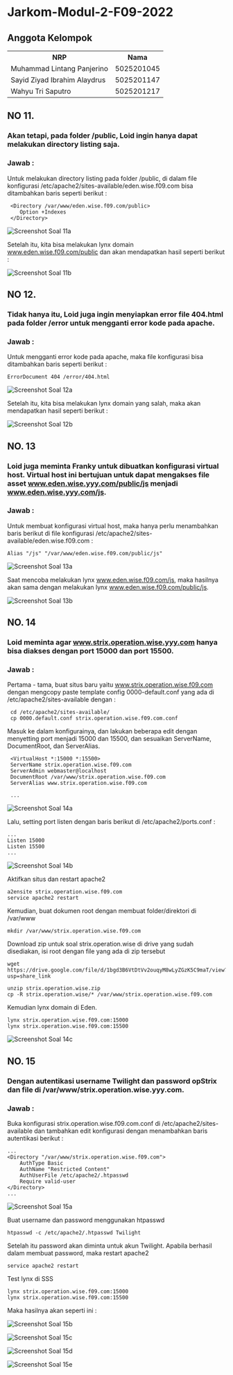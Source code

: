 # Jarkom-Modul-2-F09-2022

## Anggota Kelompok

<table>
    <tr>
        <th>NRP</th>
        <th>Nama</th>
    </tr>
    <tr>
        <td>Muhammad Lintang Panjerino</td>
        <td>5025201045</td>
    </tr>
    <tr>
        <td>Sayid Ziyad Ibrahim Alaydrus</td>
        <td>5025201147</td>
    </tr>
    <tr>
        <td>Wahyu Tri Saputro</td>
        <td>5025201217</td>
    </tr>
<table>

## NO 11.

### Akan tetapi, pada folder /public, Loid ingin hanya dapat melakukan directory listing saja.
    
### **Jawab :**
    
Untuk melakukan directory listing pada folder /public, di dalam file konfigurasi /etc/apache2/sites-available/eden.wise.f09.com bisa ditambahkan baris seperti berikut :

```
 <Directory /var/www/eden.wise.f09.com/public>
    Option +Indexes
 </Directory>
```
  
![Screenshot Soal 11a](https://github.com/mlintang20/Jarkom-Modul-2-F09-2022/blob/master/img/no_11a.png)    
    
Setelah itu, kita bisa melakukan lynx domain www.eden.wise.f09.com/public dan akan mendapatkan hasil seperti berikut :
    
![Screenshot Soal 11b](https://github.com/mlintang20/Jarkom-Modul-2-F09-2022/blob/master/img/no_11b.png)
    
## NO 12.
    
### Tidak hanya itu, Loid juga ingin menyiapkan error file 404.html pada folder /error untuk mengganti error kode pada apache.
    
### **Jawab :**
    
Untuk mengganti error kode pada apache, maka file konfigurasi bisa ditambahkan baris seperti berikut :
    
`ErrorDocument 404 /error/404.html`
  
![Screenshot Soal 12a](https://github.com/mlintang20/Jarkom-Modul-2-F09-2022/blob/master/img/no_12a.png)    
    
Setelah itu, kita bisa melakukan lynx domain yang salah, maka akan mendapatkan hasil seperti berikut :   
    
![Screenshot Soal 12b](https://github.com/mlintang20/Jarkom-Modul-2-F09-2022/blob/master/img/no_12b.png)
    
## NO. 13
    
### Loid juga meminta Franky untuk dibuatkan konfigurasi virtual host. Virtual host ini bertujuan untuk dapat mengakses file asset www.eden.wise.yyy.com/public/js menjadi www.eden.wise.yyy.com/js.
    
 ### **Jawab :**
    
 Untuk membuat konfigurasi virtual host, maka hanya perlu menambahkan baris berikut di file konfigurasi /etc/apache2/sites-available/eden.wise.f09.com :
    
 `Alias "/js" "/var/www/eden.wise.f09.com/public/js"`   
   
![Screenshot Soal 13a](https://github.com/mlintang20/Jarkom-Modul-2-F09-2022/blob/master/img/no_13a.png)    
    
Saat mencoba melakukan lynx www.eden.wise.f09.com/js, maka hasilnya akan sama dengan melakukan lynx www.eden.wise.f09.com/public/js.
    
![Screenshot Soal 13b](https://github.com/mlintang20/Jarkom-Modul-2-F09-2022/blob/master/img/no_13b.png)  
    
## NO. 14
    
### Loid meminta agar www.strix.operation.wise.yyy.com hanya bisa diakses dengan port 15000 dan port 15500.
    
### **Jawab :**
    
Pertama - tama, buat situs baru yaitu www.strix.operation.wise.f09.com dengan mengcopy paste template config 0000-default.conf yang ada di /etc/apache2/sites-available dengan :
    
```
 cd /etc/apache2/sites-available/
 cp 0000.default.conf strix.operation.wise.f09.com.conf
```
    
 Masuk ke dalam konfigurainya, dan lakukan beberapa edit dengan menyetting port menjadi 15000 dan 15500, dan sesuaikan ServerName, DocumentRoot, dan ServerAlias.
    
 ```
  <VirtualHost *:15000 *:15500>
  ServerName strix.operation.wise.f09.com
  ServerAdmin webmaster@localhost
  DocumentRoot /var/www/strix.operation.wise.f09.com
  ServerAlias www.strix.operation.wise.f09.com

  ... 
 ```
      
![Screenshot Soal 14a](https://github.com/mlintang20/Jarkom-Modul-2-F09-2022/blob/master/img/no_14a.png)    
    
Lalu, setting port listen dengan baris berikut di /etc/apache2/ports.conf :
      
```
...
Listen 15000
Listen 15500      
...
```    
      
![Screenshot Soal 14b](https://github.com/mlintang20/Jarkom-Modul-2-F09-2022/blob/master/img/no_14b.png)     
      
Aktifkan situs dan restart apache2
      
```
a2ensite strix.operation.wise.f09.com
service apache2 restart
```
      
Kemudian, buat dokumen root dengan membuat folder/direktori di /var/www       
      
`mkdir /var/www/strix.operation.wise.f09.com`
      
Download zip untuk soal strix.operation.wise di drive yang sudah disediakan, isi root dengan file yang ada di zip tersebut
      
```
wget https://drive.google.com/file/d/1bgd3B6VtDtVv2ouqyM8wLyZGzK5C9maT/view?usp=share_link  
      
unzip strix.operation.wise.zip      
cp -R strix.operation.wise/* /var/www/strix.operation.wise.f09.com
```
      
Kemudian lynx domain di Eden.
      
```
lynx strix.operation.wise.f09.com:15000
lynx strix.operation.wise.f09.com:15500
```      
      
![Screenshot Soal 14c](https://github.com/mlintang20/Jarkom-Modul-2-F09-2022/blob/master/img/no_14c.png)    
      
## NO. 15
      
### Dengan autentikasi username Twilight dan password opStrix dan file di /var/www/strix.operation.wise.yyy.com.
      
### **Jawab :**
      
Buka konfigurasi strix.operation.wise.f09.com.conf di /etc/apache2/sites-available dan tambahkan edit konfigurasi dengan menambahkan baris autentikasi berikut :
      
```
...
<Directory "/var/www/strix.operation.wise.f09.com">
    AuthType Basic
    AuthName "Restricted Content"
    AuthUserFile /etc/apache2/.htpasswd
    Require valid-user
</Directory>
...
```

![Screenshot Soal 15a](https://github.com/mlintang20/Jarkom-Modul-2-F09-2022/blob/master/img/no_15a.png)         
      
Buat username dan password menggunakan htpasswd
      
`htpasswd -c /etc/apache2/.htpasswd Twilight`
      
Setelah itu password akan diminta untuk akun Twilight. Apabila berhasil dalam membuat password, maka restart apache2
      
`service apache2 restart`
      
Test lynx di SSS
      
```
lynx strix.operation.wise.f09.com:15000
lynx strix.operation.wise.f09.com:15500
```
      
Maka hasilnya akan seperti ini :

![Screenshot Soal 15b](https://github.com/mlintang20/Jarkom-Modul-2-F09-2022/blob/master/img/no_15b.png)
      
![Screenshot Soal 15c](https://github.com/mlintang20/Jarkom-Modul-2-F09-2022/blob/master/img/no_15c.png) 
      
![Screenshot Soal 15d](https://github.com/mlintang20/Jarkom-Modul-2-F09-2022/blob/master/img/no_15d.png)  
      
![Screenshot Soal 15e](https://github.com/mlintang20/Jarkom-Modul-2-F09-2022/blob/master/img/no_15e.png)      

